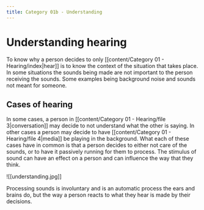```yaml
---
title: Category 01b - Understanding
---
```

# Understanding hearing

To know why a person decides to only [[content/Category 01 - Hearing/index|hear]] is to know the context of the situation that takes place. 
In some situations the sounds being made are not important to the person receiving the sounds. Some examples being background noise and sounds not meant for someone. 

## Cases of hearing

In some cases, a person in [[content/Category 01 - Hearing/file 3|conversation]] may decide to not understand what the other is saying.
In other cases a person may decide to have [[content/Category 01 - Hearing/file 4|media]] be playing in the background. What each of these cases have in common is that a person decides to either not care of the sounds, or to have it passively running for them to process. The stimulus of sound can have an effect on a person and can influence the way that they think.

![[understanding.jpg]]

Processing sounds is involuntary and is an automatic process the ears and brains do, but the way a person reacts to what they hear is made by their decisions.